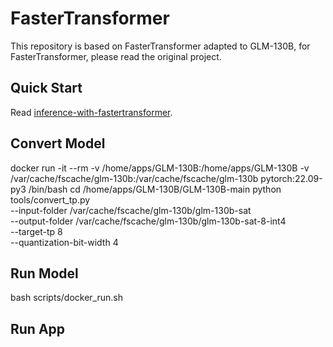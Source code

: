 # FasterTransformer

This repository is based on FasterTransformer adapted to GLM-130B, for FasterTransformer, please read the original project.

## Quick Start

Read [inference-with-fastertransformer](https://github.com/THUDM/GLM-130B/blob/main/docs/inference-with-fastertransformer.md).

## Convert Model
docker run -it --rm -v /home/apps/GLM-130B:/home/apps/GLM-130B -v /var/cache/fscache/glm-130b:/var/cache/fscache/glm-130b pytorch:22.09-py3 /bin/bash
cd /home/apps/GLM-130B/GLM-130B-main
python tools/convert_tp.py \
    --input-folder /var/cache/fscache/glm-130b/glm-130b-sat \
    --output-folder /var/cache/fscache/glm-130b/glm-130b-sat-8-int4 \
    --target-tp 8 \
    --quantization-bit-width 4

## Run Model
bash scripts/docker_run.sh

## Run App